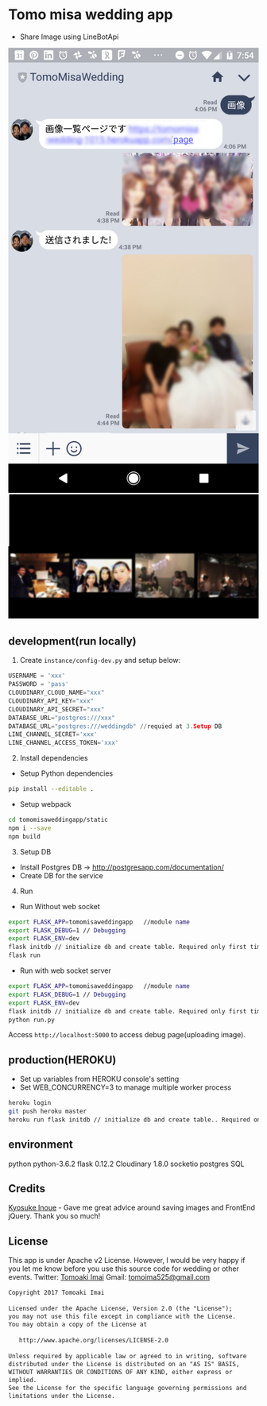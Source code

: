 # Tomo misa wedding app

- Share Image using LineBotApi

![phone](./art/phone.png?raw=true)
![screen](./art/screen.png?raw=true)

## development(run locally)
1. Create `instance/config-dev.py` and setup below:

```python
USERNAME = 'xxx'
PASSWORD = 'pass'
CLOUDINARY_CLOUD_NAME="xxx"  
CLOUDINARY_API_KEY="xxx"  
CLOUDINARY_API_SECRET="xxx"  
DATABASE_URL="postgres:///xxx"
DATABASE_URL="postgres:///weddingdb" //requied at 3.Setup DB
LINE_CHANNEL_SECRET='xxx'
LINE_CHANNEL_ACCESS_TOKEN='xxx'
```

2. Install dependencies

- Setup Python dependencies

```sh
pip install --editable .
```

- Setup webpack

```sh
cd tomomisaweddingapp/static
npm i --save
npm build
```

3. Setup DB
- Install Postgres DB -> http://postgresapp.com/documentation/
- Create DB for the service

4. Run
- Run Without web socket

```sh
export FLASK_APP=tomomisaweddingapp   //module name
export FLASK_DEBUG=1 // Debugging
export FLASK_ENV=dev
flask initdb // initialize db and create table. Required only first time
flask run
```

- Run with web socket server

```sh
export FLASK_APP=tomomisaweddingapp   //module name
export FLASK_DEBUG=1 // Debugging
export FLASK_ENV=dev
flask initdb // initialize db and create table. Required only first time
python run.py
```

Access `http://localhost:5000` to access debug page(uploading image).

## production(HEROKU)
- Set up variables from HEROKU console's setting
- Set WEB_CONCURRENCY=3 to manage multiple worker process

```sh
heroku login
git push heroku master
heroku run flask initdb // initialize db and create table.. Required only first time
```

## environment
python python-3.6.2
flask 0.12.2
Cloudinary 1.8.0
socketio
postgres SQL

## Credits
[Kyosuke Inoue](https://github.com/kyoro) - Gave me great advice around saving images and FrontEnd jQuery. Thank you so much!

## License

This app is under Apache v2 License. However, I would be very happy if you let me know before you use this source code for wedding or other events.
Twitter: [Tomoaki Imai](https://twitter.com/tomoaki_imai)
Gmail: tomoima525@gmail.com

```
Copyright 2017 Tomoaki Imai

Licensed under the Apache License, Version 2.0 (the "License");
you may not use this file except in compliance with the License.
You may obtain a copy of the License at

   http://www.apache.org/licenses/LICENSE-2.0

Unless required by applicable law or agreed to in writing, software
distributed under the License is distributed on an "AS IS" BASIS,
WITHOUT WARRANTIES OR CONDITIONS OF ANY KIND, either express or implied.
See the License for the specific language governing permissions and
limitations under the License.
```
